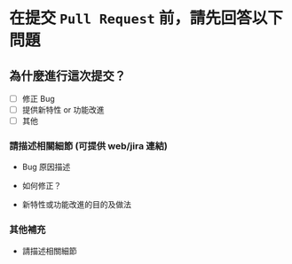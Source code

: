 # 在提交 `Pull Request` 前，請先回答以下問題

## 為什麼進行這次提交？

- [ ] 修正 Bug
- [ ] 提供新特性 or 功能改進
- [ ] 其他

### 請描述相關細節 (可提供 web/jira 連結)

- Bug 原因描述

- 如何修正？

- 新特性或功能改進的目的及做法

### 其他補充

- 請描述相關細節

